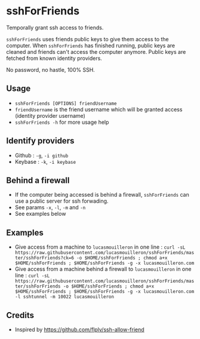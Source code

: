 sshForFriends
=============

Temporally grant ssh access to friends.

`sshForFriends` uses friends public keys to give them access to the computer.
When `sshForFriends` has finished running, public keys are cleaned and friends can't access the computer anymore.
Public keys are fetched from known identity providers.

No password, no hastle, 100% SSH.

Usage
-----
- `sshForFriends [OPTIONS] friendUsername`
- `friendUsername` is the friend username which will be granted access (identity provider username)
- `sshForFriends -h` for more usage help

Identify providers
------------------
- Github : `-g`, `-i github`
- Keybase : `-k`, `-i keybase`

Behind a firewall
-----------------
- If the computer being accessed is behind a firewall, `sshForFriends` can use a public server for ssh forwading.
- See params `-x`, `-l`, `-m` and `-n`
- See examples below

Examples
--------
- Give access from a machine to `lucasmouilleron` in one line : `curl -sL https://raw.githubusercontent.com/lucasmouilleron/sshForFriends/master/sshForFriends?ck=6 -o $HOME/sshForFriends ; chmod a+x $HOME/sshForFriends ; $HOME/sshForFriends -g -x lucasmouilleron.com`
- Give access from a machine behind a firewall to `lucasmouilleron` in one line : `curl -sL https://raw.githubusercontent.com/lucasmouilleron/sshForFriends/master/sshForFriends -o $HOME/sshForFriends ; chmod a+x $HOME/sshForFriends ; $HOME/sshForFriends -g -x lucasmouilleron.com -l sshtunnel -m 10022 lucasmouilleron`

Credits
-------
- Inspired by https://github.com/flplv/ssh-allow-friend